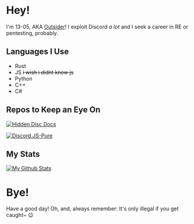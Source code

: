 # Hey!
I'm 13-05, AKA [Outsider](https://discordid.13-05.repl.co/569675586541191346)! I exploit Discord *a lot* and I seek a career in RE or pentesting, probably.

## Languages I Use
- Rust
- JS ~~i wish i didnt know js~~
- Python
- C++
- C#

## Repos to Keep an Eye On
[![Hidden Disc Docs](https://github-readme-stats.vercel.app/api/pin/?username=13-05&repo=hidden-disc-docs&theme=material-palenight)](https://github.com/13-05/hidden-disc-docs)

[![Discord.JS-Pure](https://github-readme-stats.vercel.app/api/pin/?username=13-05&repo=discord.js-pure&theme=material-palenight)](https://github.com/13-05/discord.js-pure)

## My Stats
[![My Github Stats](https://github-readme-stats.vercel.app/api?username=13-05&show_icons=true&theme=material-palenight&hide=contribs,prs)](#)

# Bye!
Have a good day! Oh, and, always remember: It's only illegal if you get caught~ 😉
